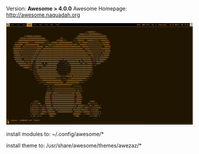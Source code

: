 Version: **Awesome > 4.0.0**
Awesome Homepage: http://awesome.naquadah.org

![normal](screens/sample.png)


install modules to:
~/.config/awesome/*

install theme to:
/usr/share/awesome/themes/awezaz/*
